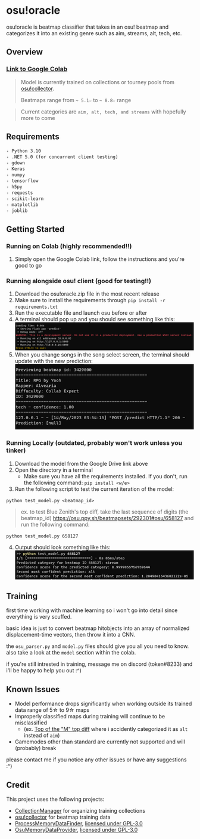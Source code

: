 # osu!oracle

osu!oracle is beatmap classifier that takes in an osu! beatmap and categorizes it into an existing genre such as aim, streams, alt, tech, etc. 


## Overview
### [Link to Google Colab](https://colab.research.google.com/drive/1vVEpzWpSfArfHxL41sSdiXFtE-0U22HN?usp=sharing) 


> Model is currently trained on collections or tourney pools from [osu!collector](https://osucollector.com/).
>
>Beatmaps range from `~ 5.1☆` to `~ 8.8☆` range

> Current categories are `aim, alt, tech, and streams` with hopefully more to come

## Requirements
```
- Python 3.10
- .NET 5.0 (for concurrent client testing)
- gdown
- Keras
- numpy
- tensorflow
- h5py
- requests
- scikit-learn
- matplotlib
- joblib
```
## Getting Started

### Running on Colab (highly recommended!!)

1. Simply open the Google Colab link, follow the instructions and you're good to go

### Running alongside osu! client (good for testing!!) 

1. Download the osu!oracle.zip file in the most recent release
2. Make sure to install the requirements through `pip install -r requirements.txt`
3. Run the executable file and launch osu before or after
4. A terminal should pop up and you should see something like this:
![Image of output](./data/terminalFirst.png)
5. When you change songs in the song select screen, the terminal should update with the new prediction:
![Image of output](./data/songselect.png)

### Running Locally (outdated, probably won't work unless you tinker)

1. Download the model from the Google Drive link above
2. Open the directory in a terminal 
	- Make sure you have all the requirements installed. If you don't, run the following command: `pip install <w/e>`
3. Run the following script to test the current iteration of the model:
```
python test_model.py <beatmap_id>
```
> ex. to test Blue Zenith's top diff, take the last sequence of digits (the beatmap_id) https://osu.ppy.sh/beatmapsets/292301#osu/658127 and run the following command:
```
python test_model.py 658127
```

4. Output should look something like this:
![Image of output](./data/example.png)


## Training

first time working with machine learning so i won't go into detail since everything is very scuffed. 

basic idea is just to convert beatmap hitobjects into an array of normalized displacement-time vectors, then throw it into a CNN. 

the `osu_parser.py` and `model.py` files should give you all you need to know. also take a look at the `model` section within the colab.

if you're still intrested in training, message me on discord (token#8233) and i'll be happy to help you out :^)


## Known Issues
- Model performance drops significantly when working outside its trained data range of 5☆ to 9☆ maps
- Improperly classified maps during training will continue to be misclassified
	- (ex. [Top of the "M" top diff](https://osu.ppy.sh/beatmapsets/1302388#osu/2701095) where i accidently categorized it as `alt` instead of `aim`)
- Gamemodes other than standard are currently not supported and will (probably) break

please contact me if you notice any other issues or have any suggestions :^)

## Credit
This project uses the following projects:
- [CollectionManager](https://github.com/Piotrekol/CollectionManager) for organizing training collections
- [osu!collector](https://osucollector.com/) for beatmap training data
- [ProcessMemoryDataFinder](https://github.com/Piotrekol/ProcessMemoryDataFinder), [licensed under GPL-3.0](https://github.com/Piotrekol/ProcessMemoryDataFinder/blob/master/LICENSE)
- [OsuMemoryDataProvider](https://github.com/Piotrekol/ProcessMemoryDataFinder), [licensed under GPL-3.0](https://github.com/Piotrekol/ProcessMemoryDataFinder/blob/master/LICENSE)

